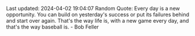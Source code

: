 Last updated: 2024-04-02 19:04:07
Random Quote: Every day is a new opportunity. You can build on yesterday's success or put its failures behind and start over again. That's the way life is, with a new game every day, and that's the way baseball is. - Bob Feller